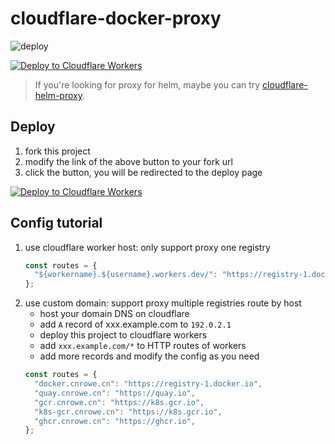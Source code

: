 # cloudflare-docker-proxy

![deploy](https://github.com/ciiiii/cloudflare-docker-proxy/actions/workflows/deploy.yaml/badge.svg)

[![Deploy to Cloudflare Workers](https://deploy.workers.cloudflare.com/button)](https://deploy.workers.cloudflare.com/?url=https://github.com/CNBigCousin/cloudflare-docker-proxy)

> If you're looking for proxy for helm, maybe you can try [cloudflare-helm-proxy](https://github.com/CNBigCousin/cloudflare-docker-proxy).

## Deploy

1. fork this project
2. modify the link of the above button to your fork url
3. click the button, you will be redirected to the deploy page

[![Deploy to Cloudflare Workers](https://deploy.workers.cloudflare.com/button)](https://deploy.workers.cloudflare.com/?url=https://github.com/CNBigCousin/cloudflare-docker-proxy)

## Config tutorial

1. use cloudflare worker host: only support proxy one registry
   ```javascript
   const routes = {
     "${workername}.${username}.workers.dev/": "https://registry-1.docker.io",
   };
   ```
2. use custom domain: support proxy multiple registries route by host
   - host your domain DNS on cloudflare
   - add `A` record of xxx.example.com to `192.0.2.1`
   - deploy this project to cloudflare workers
   - add `xxx.example.com/*` to HTTP routes of workers
   - add more records and modify the config as you need
   ```javascript
   const routes = {
     "docker.cnrowe.cn": "https://registry-1.docker.io",
     "quay.cnrowe.cn": "https://quay.io",
     "gcr.cnrowe.cn": "https://k8s.gcr.io",
     "k8s-gcr.cnrowe.cn": "https://k8s.gcr.io",
     "ghcr.cnrowe.cn": "https://ghcr.io",
   };
   ```

